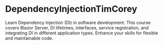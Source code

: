 # DependencyInjectionTimCorey
Learn Dependency Injection (DI) in software development. This course covers Blazor Server, DI lifetimes, interfaces, service registration, and integrating DI in different application types. Enhance your skills for flexible and maintainable code.
